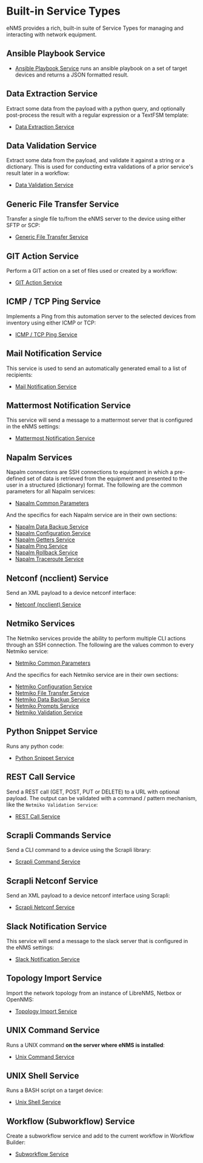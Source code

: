 # Built-in Service Types

eNMS provides a rich, built-in suite of Service Types for managing and interacting 
with network equipment. 

## Ansible Playbook Service

- [Ansible Playbook Service](servicetypes/ansible_playbook.md) runs an ansible
  playbook on a set of target devices and returns a JSON formatted result.

## Data Extraction Service

Extract some data from the payload with a python query, and optionally
post-process the result with a regular expression or a TextFSM template:

- [Data Extraction Service](servicetypes/data_extraction.md)

## Data Validation Service

Extract some data from the payload, and validate it against a string or
a dictionary. This is used for conducting extra validations of a prior
service's result later in a workflow:

- [Data Validation Service](servicetypes/data_validation.md)

## Generic File Transfer Service

Transfer a single file to/from the eNMS server to the device using
either SFTP or SCP:

- [Generic File Transfer Service](servicetypes/generic_filetransfer.md)

## GIT Action Service

Perform a GIT action on a set of files used or created by a workflow:

- [GIT Action Service](servicetypes/git_action.md)

## ICMP / TCP Ping Service

Implements a Ping from this automation server to the selected devices
from inventory using either ICMP or TCP:

- [ICMP / TCP Ping Service](servicetypes/icmptcp_ping.md)

## Mail Notification Service

This service is used to send an automatically generated email to a list
of recipients:

- [Mail Notification Service](servicetypes/mail_notification.md)

## Mattermost Notification Service

This service will send a message to a mattermost server that is
configured in the eNMS settings:

- [Mattermost Notification Service](servicetypes/mattermost_notification.md)

## Napalm Services

Napalm connections are SSH connections to equipment in which a
pre-defined set of data is retrieved from the equipment and presented to
the user in a structured (dictionary) format. The following are the common
parameters for all Napalm services:

- [Napalm Common Parameters](servicetypes/napalm_common.md)

And the specifics for each Napalm service are in their own sections:

- [Napalm Data Backup Service](servicetypes/napalm_databackup.md)
- [Napalm Configuration Service](servicetypes/napalm_configuration.md)
- [Napalm Getters Service](servicetypes/napalm_getters.md)
- [Napalm Ping Service](servicetypes/napalm_ping.md)
- [Napalm Rollback Service](servicetypes/napalm_rollback.md)
- [Napalm Traceroute Service](servicetypes/napalm_traceroute.md)

## Netconf (ncclient) Service

Send an XML payload to a device netconf interface:

- [Netconf (ncclient) Service](servicetypes/netconf_ncclient.md)

## Netmiko Services

The Netmiko services provide the ability to perform multiple CLI actions
through an SSH connection. The following are the values common to every
Netmiko service:

- [Netmiko Common Parameters](servicetypes/netmiko_common.md)

And the specifics for each Netmiko service are in their own sections:

- [Netmiko Configuration Service](servicetypes/netmiko_configuration.md)
- [Netmiko File Transfer Service](servicetypes/netmiko_filetransfer.md)
- [Netmiko Data Backup Service](servicetypes/netmiko_databackup.md)
- [Netmiko Prompts Service](servicetypes/netmiko_prompts.md)
- [Netmiko Validation Service](servicetypes/netmiko_validation.md)

## Python Snippet Service

Runs any python code:

- [Python Snippet Service](servicetypes/python_snippet.md)

## REST Call Service

Send a REST call (GET, POST, PUT or DELETE) to a URL with optional
payload. The output can be validated with a command / pattern mechanism,
like the `Netmiko Validation Service`:

- [REST Call Service](servicetypes/rest_call.md)

## Scrapli Commands Service

Send a CLI command to a device using the Scrapli library:

- [Scrapli Command Service](servicetypes/scrapli_command.md)

## Scrapli Netconf Service

Send an XML payload to a device netconf interface using Scrapli:

- [Scrapli Netconf Service](servicetypes/scrapli_netconf.md)

## Slack Notification Service

This service will send a message to the slack server that is configured
in the eNMS settings:

- [Slack Notification Service](servicetypes/slack_notification.md)

## Topology Import Service

Import the network topology from an instance of LibreNMS, Netbox or OpenNMS:

- [Topology Import Service](servicetypes/topology_import.md)

## UNIX Command Service

Runs a UNIX command **on the server where eNMS is installed**:

- [Unix Command Service](servicetypes/unix_command.md)

## UNIX Shell Service

Runs a BASH script on a target device:

- [Unix Shell Service](servicetypes/unix_shell.md)

## Workflow (Subworkflow) Service

Create a subworkflow service and add to the current workflow in Workflow
Builder:

- [Subworkflow Service](servicetypes/workflow.md)